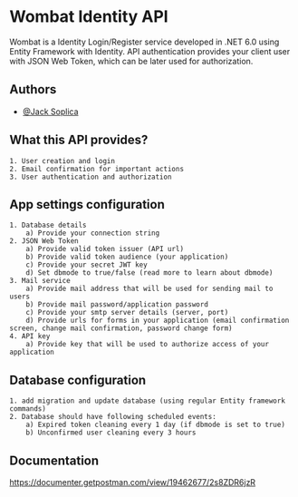 
# Wombat Identity API

Wombat is a Identity Login/Register service developed in .NET 6.0 using Entity Framework with Identity.
API authentication provides your client user with JSON Web Token, which can be later used for authorization.





## Authors

- [@Jack Soplica](https://www.github.com/SoplicaIndustries)


## What this API provides?
    1. User creation and login
    2. Email confirmation for important actions
    3. User authentication and authorization

## App settings configuration
    1. Database details
        a) Provide your connection string
    2. JSON Web Token
        a) Provide valid token issuer (API url)
        b) Provide valid token audience (your application)
        c) Provide your secret JWT key
        d) Set dbmode to true/false (read more to learn about dbmode)
    3. Mail service
        a) Provide mail address that will be used for sending mail to users
        b) Provide mail password/application password
        c) Provide your smtp server details (server, port)
        d) Provide urls for forms in your application (email confirmation screen, change mail confirmation, password change form)
    4. API key
        a) Provide key that will be used to authorize access of your application 

## Database configuration
    1. add migration and update database (using regular Entity framework commands)
    2. Database should have following scheduled events:
        a) Expired token cleaning every 1 day (if dbmode is set to true)
        b) Unconfirmed user cleaning every 3 hours
## Documentation
https://documenter.getpostman.com/view/19462677/2s8ZDR6jzR
        
